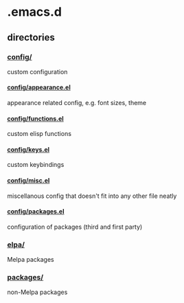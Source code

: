 # .emacs.d

## directories

### [config/](./config)
custom configuration

#### [config/appearance.el](./config/appearance.el)
appearance related config, e.g. font sizes, theme

#### [config/functions.el](./config/functions.el)
custom elisp functions

#### [config/keys.el](./config/keys.el)
custom keybindings

#### [config/misc.el](./config/misc.el)
miscellanous config that doesn't fit into any other file neatly

#### [config/packages.el](./config/packages.el)
configuration of packages (third and first party)

### [elpa/](./elpa)
Melpa packages

### [packages/](./packages)
non-Melpa packages
